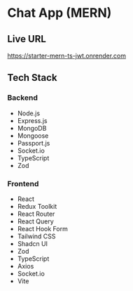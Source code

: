 # Chat App (MERN)

## Live URL
https://starter-mern-ts-jwt.onrender.com

## Tech Stack

### Backend
- Node.js
- Express.js
- MongoDB
- Mongoose
- Passport.js
- Socket.io
- TypeScript
- Zod

### Frontend
- React
- Redux Toolkit
- React Router
- React Query
- React Hook Form
- Tailwind CSS
- Shadcn UI
- Zod
- TypeScript
- Axios
- Socket.io
- Vite

